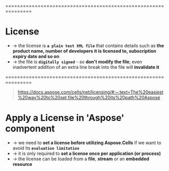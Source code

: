 ===============================================================
# License
* -> the license is **`a plain text XML file`** that contains details such as **the product name, number of developers it is licensed to, subscription expiry date and so on**
* -> the file is **`digitally signed`** - so **don't modify the file**; even inadvertent addition of an extra line break into the file will **invalidate it**

===============================================================
> https://docs.aspose.com/cells/net/licensing/#:~:text=The%20easiest%20way%20to%20set,file%20through%20its%20path%20Aspose

# Apply a License in 'Aspose' component
* -> we need to **set a license before utilizing Aspose.Cells** if we want to avoid its **`evaluation limitation`**
* -> it is only required to **set a license once per application (or process)**
* -> the license can be loaded from a **file**, **stream** or an **embedded resource**